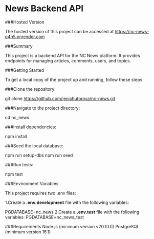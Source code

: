 # News Backend API

###Hosted Version

The hosted version of this project can be accessed at https://nc-news-o4n5.onrender.com


###Summary

This project is a backend API for the NC News platform. It provides endpoints for managing articles, comments, users, and topics.


###Getting Started

To get a local copy of the project up and running, follow these steps:


###Clone the repository:

git clone https://github.com/jeniahutorova/nc-news.git


###Navigate to the project directory:

cd nc_news


###Install dependencies:

npm install


###Seed the local database:

npm run setup-dbs
npm run seed


###Run tests:

npm test

###Environment Variables

This project requires two .env files:
 
1.Create a **.env.development** file with the following variables:

PGDATABASE=nc_news
2.Create a **.env.test** file with the following variables:
PGDATABASE=nc_news_test

###Requirements
Node.js (minimum version v20.10.0)
PostgreSQL (minimum version 16.1)

